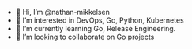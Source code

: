 - 👋 Hi, I’m @nathan-mikkelsen
- 👀 I’m interested in DevOps, Go, Python, Kubernetes
- 🌱 I’m currently learning Go, Release Engineering.
- 💞️ I’m looking to collaborate on Go projects


<!---
nathan-mikkelsen/nathan-mikkelsen is a ✨ special ✨ repository because its `README.md` (this file) appears on your GitHub profile.
You can click the Preview link to take a look at your changes.
--->
